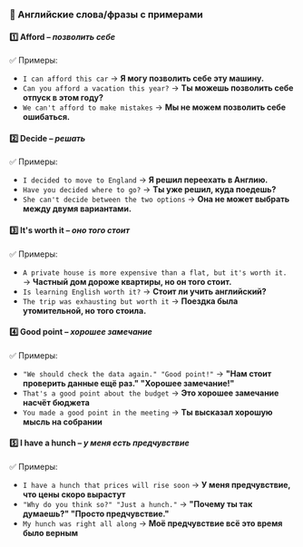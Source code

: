 ### 📌 Английские слова/фразы с примерами
 
#### 1️⃣ **Afford** – *позволить себе*
✅ Примеры:
- `I can afford this car` → **Я могу позволить себе эту машину.**
- `Can you afford a vacation this year?` → **Ты можешь позволить себе отпуск в этом году?**
- `We can't afford to make mistakes` → **Мы не можем позволить себе ошибаться.**

#### 2️⃣ **Decide** – *решать*
✅ Примеры:
- `I decided to move to England` → **Я решил переехать в Англию.**
- `Have you decided where to go?` → **Ты уже решил, куда поедешь?**
- `She can't decide between the two options` → **Она не может выбрать между двумя вариантами.**

#### 3️⃣ **It's worth it** – *оно того стоит*
✅ Примеры:
- `A private house is more expensive than a flat, but it's worth it.` → **Частный дом дороже квартиры, но он того стоит.**
- `Is learning English worth it?` → **Стоит ли учить английский?**
- `The trip was exhausting but worth it` → **Поездка была утомительной, но того стоила.**

#### 4️⃣ **Good point** – *хорошее замечание*
✅ Примеры:
- `"We should check the data again." "Good point!"` → **"Нам стоит проверить данные ещё раз." "Хорошее замечание!"**
- `That's a good point about the budget` → **Это хорошее замечание насчёт бюджета**
- `You made a good point in the meeting` → **Ты высказал хорошую мысль на собрании**

#### 5️⃣ **I have a hunch** – *у меня есть предчувствие*
✅ Примеры:
- `I have a hunch that prices will rise soon` → **У меня предчувствие, что цены скоро вырастут**
- `"Why do you think so?" "Just a hunch."` → **"Почему ты так думаешь?" "Просто предчувствие."**
- `My hunch was right all along` → **Моё предчувствие всё это время было верным**
